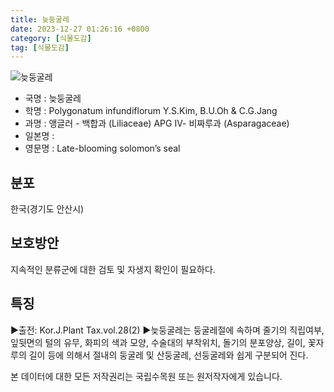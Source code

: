 ```yaml
---
title: 늦둥굴레
date: 2023-12-27 01:26:16 +0800
category: [식물도감]
tag: [식물도감]
---
```




![늦둥굴레](/fileUpload/plants/basic/Liliaceae/Polygonatum/8779/1_th2.jpg)
- 국명 : 늦둥굴레
- 학명 : Polygonatum infundiflorum Y.S.Kim, B.U.Oh & C.G.Jang
- 과명 : 앵글러 - 백합과 (Liliaceae) APG Ⅳ- 비짜루과 (Asparagaceae)
- 일본명 : 
- 영문명 : Late-blooming solomon’s seal


## 분포
한국(경기도 안산시) 
## 보호방안
지속적인 분류군에 대한 검토 및 자생지 확인이 필요하다.
## 특징
▶출전: Kor.J.Plant Tax.vol.28(2)▶늦둥굴레는 둥굴레절에 속하며 줄기의 직립여부, 잎뒷면의 털의 유무, 화피의 색과 모양, 수술대의 부착위치, 돌기의 분포양상, 길이, 꽃자루의 길이 등에 의해서 절내의 둥굴레 및 산둥굴레, 선둥굴레와 쉽게 구분되어 진다.






본 데이터에 대한 모든 저작권리는 국립수목원 또는 원저작자에게 있습니다.
